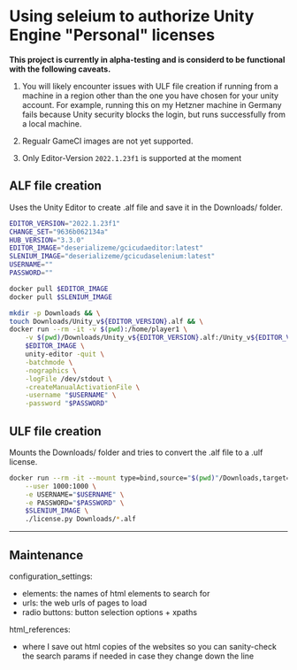 # Using seleium to authorize Unity Engine "Personal" licenses

**This project is currently in alpha-testing and is considerd to be functional with the following caveats.**

1. You will likely encounter issues with ULF file creation if running from a machine in a region other than the one you have chosen for your unity account. For example, running this on my Hetzner machine in Germany fails because Unity security blocks the login, but runs successfully from a local machine.

2. Regualr GameCI images are not yet supported.
 
3. Only Editor-Version `2022.1.23f1` is supported at the moment
 
## ALF file creation

Uses the Unity Editor to create .alf file and save it in the Downloads/ folder.

```bash
EDITOR_VERSION="2022.1.23f1"
CHANGE_SET="9636b062134a"
HUB_VERSION="3.3.0"
EDITOR_IMAGE="deserializeme/gcicudaeditor:latest"
SLENIUM_IMAGE="deserializeme/gcicudaselenium:latest"
USERNAME=""
PASSWORD=""

docker pull $EDITOR_IMAGE
docker pull $SLENIUM_IMAGE

mkdir -p Downloads && \
touch Downloads/Unity_v${EDITOR_VERSION}.alf && \
docker run --rm -it -v $(pwd):/home/player1 \
    -v $(pwd)/Downloads/Unity_v${EDITOR_VERSION}.alf:/Unity_v${EDITOR_VERSION}.alf \
    $EDITOR_IMAGE \
    unity-editor -quit \
    -batchmode \
    -nographics \
    -logFile /dev/stdout \
    -createManualActivationFile \
    -username "$USERNAME" \
    -password "$PASSWORD"
```

## ULF file creation

Mounts the Downloads/ folder and tries to convert the .alf file to a .ulf license.
 
```bash
docker run --rm -it --mount type=bind,source="$(pwd)"/Downloads,target=/home/player1/unity-self-auth/Downloads \
    --user 1000:1000 \
    -e USERNAME="$USERNAME" \
    -e PASSWORD="$PASSWORD" \
    $SLENIUM_IMAGE \
    ./license.py Downloads/*.alf
```
____________________________________________________

## Maintenance

configuration_settings:

- elements: the names of html elements to search for
- urls: the web urls of pages to load
- radio buttons: button selection options + xpaths

html_references:

- where I save out html copies of the websites so you can sanity-check the search params if needed in case they change down the line


<!--  Link References -->
[Bitwarden CLI]: https://github.com/bitwarden/cli "check out bitwarden-cli on github"
[Github Secrets]: https://cli.github.com/manual/gh_secret "Use gh cli to set, list, and delete secrets"
[Gitlab Variables]: https://gitlab.com/gitlab-org/cli/-/tree/main/docs/source "Use the gitlab cli to add, remove, and list Gitlab Variables"
[Install the Bitwarden CLI]: https://bitwarden.com/help/cli/ "Visit the Bitwarden installation docs"
[Install the Gitlab CLI]: https://gitlab.com/gitlab-org/cli "Visit the Gitlab CLI docs"
[Install the Github CLI]: https://cli.github.com/ "Visit the Githubcli homepage"
